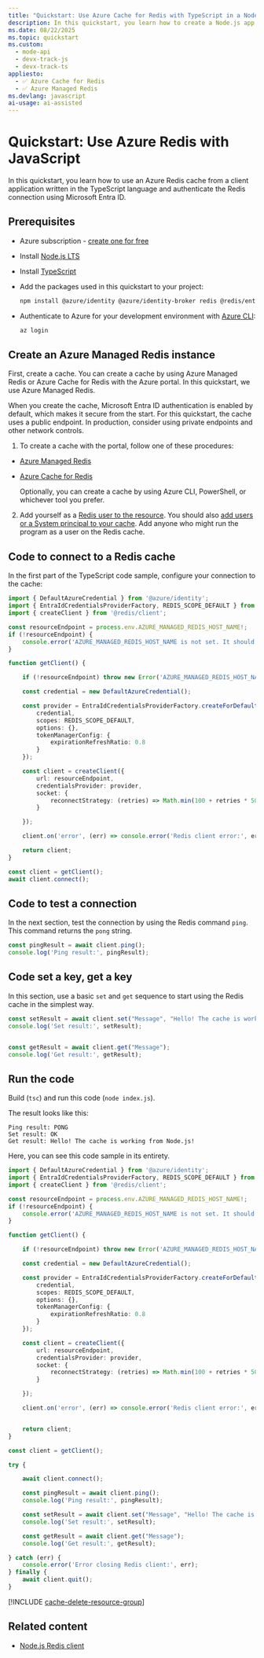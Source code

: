 ```yaml
---
title: "Quickstart: Use Azure Cache for Redis with TypeScript in a Node.js app"
description: In this quickstart, you learn how to create a Node.js app that uses Azure Managed Redis.
ms.date: 08/22/2025
ms.topic: quickstart
ms.custom:
  - mode-api
  - devx-track-js
  - devx-track-ts
appliesto:
  - ✅ Azure Cache for Redis
  - ✅ Azure Managed Redis
ms.devlang: javascript
ai-usage: ai-assisted
---
```


# Quickstart: Use Azure Redis with JavaScript

In this quickstart, you learn how to use an Azure Redis cache from a client application written in the TypeScript language and authenticate the Redis connection using Microsoft Entra ID.

## Prerequisites

- Azure subscription - [create one for free](https://azure.microsoft.com/free/)
- Install [Node.js LTS](https://nodejs.org/)
- Install [TypeScript](https://www.typescriptlang.org/)
- Add the packages used in this quickstart to your project:

  ```bash
  npm install @azure/identity @azure/identity-broker redis @redis/entraid @redis/client
  ```

- Authenticate to Azure for your development environment with [Azure CLI](/cli/azure):

  ```bash
  az login
  ```

## Create an Azure Managed Redis instance

First, create a cache. You can create a cache by using Azure Managed Redis or Azure Cache for Redis with the Azure portal. In this quickstart, we use Azure Managed Redis.

When you create the cache, Microsoft Entra ID authentication is enabled by default, which makes it secure from the start. For this quickstart, the cache uses a public endpoint. In production, consider using private endpoints and other network controls.

1. To create a cache with the portal, follow one of these procedures:

- [Azure Managed Redis](quickstart-create-managed-redis.md)
- [Azure Cache for Redis](/azure/azure-cache-for-redis/quickstart-create-redis)

    Optionally, you can create a cache by using Azure CLI, PowerShell, or whichever tool you prefer.

2. Add yourself as a [Redis user to the resource](entra-for-authentication.md#add-users-or-system-principal-to-your-cache). You should also [add users or a System principal to your cache](entra-for-authentication.md#add-users-or-system-principal-to-your-cache). Add anyone who might run the program as a user on the Redis cache.

## Code to connect to a Redis cache

In the first part of the TypeScript code sample, configure your connection to the cache:

```typescript
import { DefaultAzureCredential } from '@azure/identity';
import { EntraIdCredentialsProviderFactory, REDIS_SCOPE_DEFAULT } from '@redis/entraid';
import { createClient } from '@redis/client';

const resourceEndpoint = process.env.AZURE_MANAGED_REDIS_HOST_NAME!;
if (!resourceEndpoint) {
    console.error('AZURE_MANAGED_REDIS_HOST_NAME is not set. It should look like: rediss://YOUR-RESOURCE_NAME.redis.cache.windows.net:<YOUR-RESOURCE-PORT>. Find the endpoint in the Azure portal.');
}

function getClient() {

    if (!resourceEndpoint) throw new Error('AZURE_MANAGED_REDIS_HOST_NAME must be set');

    const credential = new DefaultAzureCredential();

    const provider = EntraIdCredentialsProviderFactory.createForDefaultAzureCredential({
        credential,
        scopes: REDIS_SCOPE_DEFAULT,
        options: {},
        tokenManagerConfig: {
            expirationRefreshRatio: 0.8
        }
    });

    const client = createClient({
        url: resourceEndpoint,
        credentialsProvider: provider,
        socket: {
            reconnectStrategy: (retries) => Math.min(100 + retries * 50, 2000)
        }

    });

    client.on('error', (err) => console.error('Redis client error:', err));

    return client;
}

const client = getClient();
await client.connect();
```

## Code to test a connection

In the next section, test the connection by using the Redis command `ping`. This command returns the `pong` string.

```typescript
const pingResult = await client.ping();
console.log('Ping result:', pingResult);
```

## Code set a key, get a key

In this section, use a basic `set` and `get` sequence to start using the Redis cache in the simplest way.

```typescript
const setResult = await client.set("Message", "Hello! The cache is working from Node.js!");
console.log('Set result:', setResult);


const getResult = await client.get("Message");
console.log('Get result:', getResult);
```

## Run the code

Build (`tsc`) and run this code (`node index.js`).

The result looks like this:

```console
Ping result: PONG
Set result: OK
Get result: Hello! The cache is working from Node.js!
```

Here, you can see this code sample in its entirety.

```typescript
import { DefaultAzureCredential } from '@azure/identity';
import { EntraIdCredentialsProviderFactory, REDIS_SCOPE_DEFAULT } from '@redis/entraid';
import { createClient } from '@redis/client';

const resourceEndpoint = process.env.AZURE_MANAGED_REDIS_HOST_NAME!;
if (!resourceEndpoint) {
    console.error('AZURE_MANAGED_REDIS_HOST_NAME is not set. It should look like: rediss://YOUR-RESOURCE_NAME.redis.cache.windows.net:<YOUR-RESOURCE-PORT>. Find the endpoint in the Azure portal.');
}

function getClient() {

    if (!resourceEndpoint) throw new Error('AZURE_MANAGED_REDIS_HOST_NAME must be set');

    const credential = new DefaultAzureCredential();

    const provider = EntraIdCredentialsProviderFactory.createForDefaultAzureCredential({
        credential,
        scopes: REDIS_SCOPE_DEFAULT,
        options: {},
        tokenManagerConfig: {
            expirationRefreshRatio: 0.8
        }
    });

    const client = createClient({
        url: resourceEndpoint,
        credentialsProvider: provider,
        socket: {
            reconnectStrategy: (retries) => Math.min(100 + retries * 50, 2000)
        }

    });

    client.on('error', (err) => console.error('Redis client error:', err));


    return client;
}

const client = getClient();

try {

    await client.connect();

    const pingResult = await client.ping();
    console.log('Ping result:', pingResult);

    const setResult = await client.set("Message", "Hello! The cache is working from Node.js!");
    console.log('Set result:', setResult);

    const getResult = await client.get("Message");
    console.log('Get result:', getResult);

} catch (err) {
    console.error('Error closing Redis client:', err);
} finally {
    await client.quit();
}
```

<!-- Clean up resources include -->

[!INCLUDE [cache-delete-resource-group](includes/cache-delete-resource-group.md)]

## Related content

- [Node.js Redis client](https://redis.io/docs/latest/develop/clients/nodejs/)

